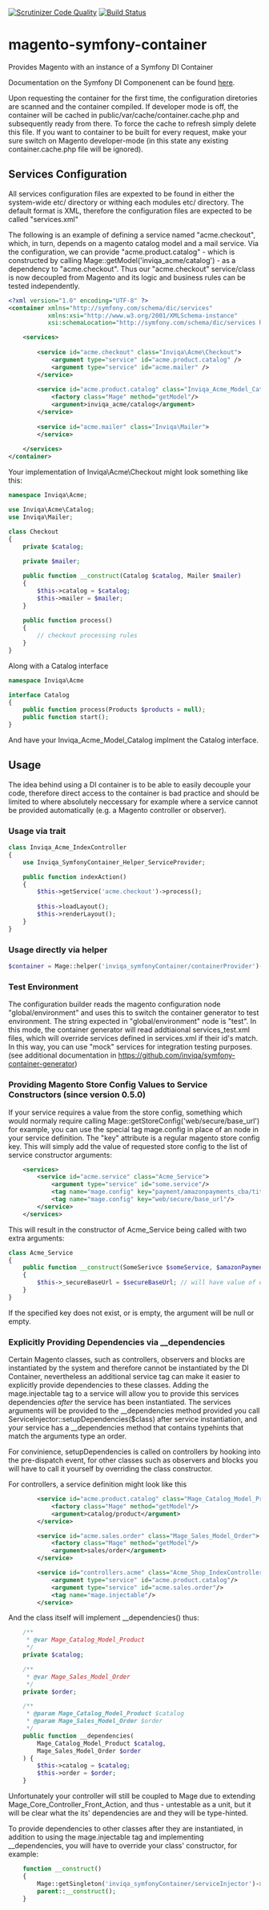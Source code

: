 [![Scrutinizer Code Quality](https://scrutinizer-ci.com/g/inviqa/magento-symfony-container/badges/quality-score.png?b=master)](https://scrutinizer-ci.com/g/inviqa/magento-symfony-container/?branch=master)
[![Build Status](https://scrutinizer-ci.com/g/inviqa/magento-symfony-container/badges/build.png?b=master)](https://scrutinizer-ci.com/g/inviqa/magento-symfony-container/build-status/master)
# magento-symfony-container
Provides Magento with an instance of a Symfony DI Container

Documentation on the Symfony DI Componenent can be found [here](http://symfony.com/doc/current/components/dependency_injection/index.html).

Upon requesting the container for the first time, the configuration diretories are scanned and the container compiled. If developer mode is off, the container will be cached in public/var/cache/container.cache.php and subsequently ready from there. To force the cache to refresh simply delete this file. If you want to container to be built for every request, make your sure switch on Magento developer-mode (in this state any existing container.cache.php file will be ignored).

## Services Configuration

All services configuration files are expexted to be found in either the system-wide etc/ directory or withing each modules etc/ directory. The default format is XML, therefore the configuration files are expected to be called "services.xml"

The following is an example of defining a service named "acme.checkout", which, in turn, depends on a magento catalog model and a mail service. Via the configuration, we can provide "acme.product.catalog" - which is constructed by calling Mage::getModel('inviqa_acme/catalog') - as a dependency to "acme.checkout". Thus our "acme.checkout" service/class is now decoupled from Magento and its logic and business rules can be tested independently.

```xml
<?xml version="1.0" encoding="UTF-8" ?>
<container xmlns="http://symfony.com/schema/dic/services"
           xmlns:xsi="http://www.w3.org/2001/XMLSchema-instance"
           xsi:schemaLocation="http://symfony.com/schema/dic/services http://symfony.com/schema/dic/services/services-1.0.xsd">

    <services>
        
        <service id="acme.checkout" class="Inviqa\Acme\Checkout">
            <argument type="service" id="acme.product.catalog" />
            <argument type="service" id="acme.mailer" />
        </service>
        
        <service id="acme.product.catalog" class="Inviqa_Acme_Model_Catalog">
            <factory class="Mage" method="getModel"/>
            <argument>inviqa_acme/catalog</argument>
        </service>
        
        <service id="acme.mailer" class="Inviqa\Mailer">
        </service>
        
    </services>
</container>
```

Your implementation of Inviqa\Acme\Checkout might look something like this:
```php
namespace Inviqa\Acme;

use Inviqa\Acme\Catalog;
use Inviqa\Mailer;

class Checkout
{
    private $catalog;
    
    private $mailer;

    public function __construct(Catalog $catalog, Mailer $mailer)
    {
        $this->catalog = $catalog;
        $this->mailer = $mailer;
    }
    
    public function process()
    {
        // checkout processing rules
    }
}
```

Along with a Catalog interface
```php
namespace Inviqa\Acme

interface Catalog
{
    public function process(Products $products = null);
    public function start();
}
```

And have your Inviqa_Acme_Model_Catalog implment the Catalog interface.

## Usage

The idea behind using a DI container is to be able to easily decouple your code, therefore direct access to the container is bad practice and should be limited to where absolutely neccessary for example where a service cannot be provided automatically (e.g. a Magento controller or observer).

### Usage via trait
```php
class Inviqa_Acme_IndexController
{
    use Inviqa_SymfonyContainer_Helper_ServiceProvider;

    public function indexAction()
    {
        $this->getService('acme.checkout')->process();
        
        $this->loadLayout();
        $this->renderLayout();
    }
}
```

### Usage directly via helper


```php
$container = Mage::helper('inviqa_symfonyContainer/containerProvider')->getContainer();
```

### Test Environment
The configuration builder reads the magento configuration node "global/environment" and uses this to switch the container generator to test environment. The string expected in "global/environment" node is "test". In this mode, the container generator will read addtiaional services_test.xml files, which will override services defined in services.xml if their id's match. In this way, you can use "mock" services for integration testing purposes. (see additional documentation in https://github.com/inviqa/symfony-container-generator)

### Providing Magento Store Config Values to Service Constructors (since version 0.5.0)
If your service requires a value from the store config, something which would normaly require calling Mage::getStoreConfig('web/secure/base_url') for example, you can use the special tag mage.config in place of an <argument> node in your service definition. The "key" attribute is a regular magento store config key. This will simply add the value of requested store config to the list of service constructor arguments:

```xml
    <services>
        <service id="acme.service" class="Acme_Service">
            <argument type="service" id="some.service"/>
            <tag name="mage.config" key="payment/amazonpayments_cba/title"/>
            <tag name="mage.config" key="web/secure/base_url"/>
        </service>
    </services>
```

This will result in the constructor of Acme_Service being called with two extra arguments:

```php
class Acme_Service
{
    public function __construct(SomeSerivce $someService, $amazonPaymentsTitle, $secureBaseUrl)
    {
        $this->_secureBaseUrl = $secureBaseUrl; // will have value of e.g: https://my-magento.dev/  
    }
}
```

If the specified key does not exist, or is empty, the argument will be null or empty.

### Explicitly Providing Dependencies via __dependencies

Certain Magento classes, such as controllers, observers and blocks are instantiated by the system and therefore cannot be instantiated by the DI Container, nevertheless an additional service tag can make it easier to explicitly provide dependencies to these classes. Adding the mage.injectable tag to a service will allow you to provide this services dependencies *after* the service has been instantiated. The services arguments will be provided to the __dependencies method provided you call ServiceInjector::setupDependencies($class) after service instantiation, and your service has a __dependencies method that contains typehints that match the arguments type an order.

For convinience, setupDependencies is called on controllers by hooking into the pre-dispatch event, for other classes such as observers and blocks you will have to call it yourself by overriding the class constructor.

For controllers, a service definition might look like this
```xml
        <service id="acme.product.catalog" class="Mage_Catalog_Model_Product">
            <factory class="Mage" method="getModel"/>
            <argument>catalog/product</argument>
        </service>

        <service id="acme.sales.order" class="Mage_Sales_Model_Order">
            <factory class="Mage" method="getModel"/>
            <argument>sales/order</argument>
        </service>

        <service id="controllers.acme" class="Acme_Shop_IndexController">
            <argument type="service" id="acme.product.catalog"/>
            <argument type="service" id="acme.sales.order"/>
            <tag name="mage.injectable"/>
        </service>
```

And the class itself will implement __dependencies() thus:
```php
    /**
     * @var Mage_Catalog_Model_Product
     */
    private $catalog;

    /**
     * @var Mage_Sales_Model_Order
     */
    private $order;

    /**
     * @param Mage_Catalog_Model_Product $catalog
     * @param Mage_Sales_Model_Order $order
     */
    public function __dependencies(
        Mage_Catalog_Model_Product $catalog,
        Mage_Sales_Model_Order $order
    ) {
        $this->catalog = $catalog;
        $this->order = $order;
    }
```

Unfortunately your controller will still be coupled to Mage due to extending Mage_Core_Controller_Front_Action, and thus - untestable as a unit, but it will be clear what the its' dependencies are and they will be type-hinted.

To provide dependencies to other classes after they are instantiated, in addition to using the mage.injectable tag and implementing __dependencies, you will have to override your class' constructor, for example:
```php
    function __construct()
    {
        Mage::getSingleton('inviqa_symfonyContainer/serviceInjector')->setupDepdendencies($this);
        parent::__construct();
    }
```
